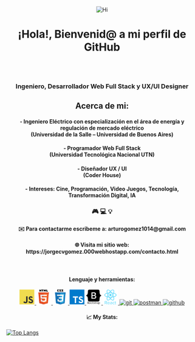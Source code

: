<div id="header" align="center">
    <img src="https://media4.giphy.com/media/v1.Y2lkPTc5MGI3NjExMzU2YTQ3MjVhY2E4ZDI3NzhiMGMyMjE2ZGU1OWQ4YTBkMTMxMmRiYiZjdD1n/HOh1tBgpWqtvC9GMD2/giphy.gif"
        alt="Hi" width="100" align="center" dir="auto" href="none">
    <h1 align="center" dir="auto">¡Hola!, Bienvenid@ a mi perfil de GitHub</h1><br>
    <br>
    <h3>Ingeniero, Desarrollador Web Full Stack y UX/UI Designer </h3>
</div>
<div id="main" align="center">
    <h2 align="center" dir="auto">Acerca de mi:</h2>
    <h4>- Ingeniero Eléctrico con especialización en el área de energía y regulación de mercado eléctrico
        <br><span>(Universidad de la Salle – Universidad de Buenos Aires)</span>
    </h4>
    <h4>- Programador Web Full Stack
        <br><span>(Universidad Tecnológica Nacional UTN)</span>
    </h4>
    <h4>- Diseñador UX / UI
        <br><span>(Coder House)</span>
    </h4>
    <h4>- Intereses: Cine, Programación, Video Juegos, Tecnología, Transformación Digital, IA </h4>
    <h3> &#127918; &#128187; &#128161; </h3>
</div>
<div id="contacto" align="center">
    <h4> ✉️ Para contactarme escribeme a: arturogomez1014@gmail.com</h4>
    <h4> 🌐 Visita mi sitio web: https://jorgecvgomez.000webhostapp.com/contacto.html</h4>
</div>
<div id="leng" align="center">
    <br>
    <h4> Lenguaje y herramientas: </h4>
    <p align="center" dir="auto">
        <a href="https://developer.mozilla.org/en-US/docs/Web/JavaScript" rel="nofollow"> <img
                src="https://raw.githubusercontent.com/devicons/devicon/master/icons/javascript/javascript-original.svg"
                alt="javascript" width="40" height="40" style="max-width: 100%;">
        </a>
        <a href="https://www.w3.org/html/" rel="nofollow"> <img
            src="https://raw.githubusercontent.com/devicons/devicon/master/icons/html5/html5-original-wordmark.svg"
            alt="html5" width="40" height="40" style="max-width: 100%;">
        </a>
        <a href="https://www.w3schools.com/css/" rel="nofollow"> <img
            src="https://raw.githubusercontent.com/devicons/devicon/master/icons/css3/css3-original-wordmark.svg"
            alt="css3" width="40" height="40" style="max-width: 100%;">
        </a>
        <a href="https://www.typescriptlang.org/" rel="nofollow"> <img
                src="https://raw.githubusercontent.com/devicons/devicon/master/icons/typescript/typescript-original.svg"
                alt="typescript" width="40" height="40" style="max-width: 100%;">
        </a>
        <a href="https://getbootstrap.com" rel="nofollow"> <img
                src="https://raw.githubusercontent.com/devicons/devicon/master/icons/bootstrap/bootstrap-plain-wordmark.svg"
                alt="bootstrap" width="40" height="40" style="max-width: 100%;">
        </a>
        <a href="https://reactjs.org/" rel="nofollow"> <img
                src="https://raw.githubusercontent.com/devicons/devicon/master/icons/react/react-original-wordmark.svg"
                alt="react" width="40" height="40" style="max-width: 100%;">
        </a>
        <a href="https://git-scm.com/" rel="nofollow"> <img
                src="https://camo.githubusercontent.com/fbfcb9e3dc648adc93bef37c718db16c52f617ad055a26de6dc3c21865c3321d/68747470733a2f2f7777772e766563746f726c6f676f2e7a6f6e652f6c6f676f732f6769742d73636d2f6769742d73636d2d69636f6e2e737667"
                alt="git" width="40" height="40"
                data-canonical-src="https://www.vectorlogo.zone/logos/git-scm/git-scm-icon.svg"
                style="max-width: 100%;">
        </a>
        <a href="https://postman.com" rel="nofollow"> <img
                src="https://camo.githubusercontent.com/93b32389bf746009ca2370de7fe06c3b5146f4c99d99df65994f9ced0ba41685/68747470733a2f2f7777772e766563746f726c6f676f2e7a6f6e652f6c6f676f732f676574706f73746d616e2f676574706f73746d616e2d69636f6e2e737667"
                alt="postman" width="40" height="40"
                data-canonical-src="https://www.vectorlogo.zone/logos/getpostman/getpostman-icon.svg"
                style="max-width: 100%;">
        </a>
        <a href="https://github.com/"> <img
                src="https://camo.githubusercontent.com/800291c600c833067b8b56b8c8d6f05960375e30e2723e10da8f14a88ae3771d/68747470733a2f2f7777772e766563746f726c6f676f2e7a6f6e652f6c6f676f732f6769746875622f6769746875622d69636f6e2e737667"
                alt="github" width="40" height="40"
                data-canonical-src="https://www.vectorlogo.zone/logos/github/github-icon.svg" style="max-width: 100%;">
        </a>
    </p>
</div>
<div id="contacto" align="center">
    <h4> 📈 My Stats:</h4>
</div>

[![Top Langs](https://github-readme-stats.vercel.app/api/top-langs/?username=jgomez-1014)](https://github.com/anuraghazra/github-readme-stats)

